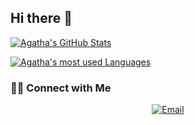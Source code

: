 ## Hi there 👋

<!--
**agatharbrito/agatharbrito** is a ✨ _special_ ✨ repository because its `README.md` (this file) appears on your GitHub profile.

Here are some ideas to get you started:

- 🔭 I’m currently working on ...
- 🌱 I’m currently learning ...
- 👯 I’m looking to collaborate on ...
- 🤔 I’m looking for help with ...
- 💬 Ask me about ...
- 📫 How to reach me: ...
- 😄 Pronouns: ...
- ⚡ Fun fact: ...
-->

<!--

### 👨🏻‍💻 About Me

- 🤔 &nbsp; Exploring new technologies and developing software solutions and quick hacks.
- 💼 &nbsp; Working as a DevOps Engineer at DNSFilter.
- 🌱 &nbsp; Learning more about Cloud Architecture, IaC and Sofware Development.

### 🛠 Tech Stack

- 💻 &nbsp; Docker | Ansible | Terraform | Kubernetes | Packer
- 🛢 &nbsp; Postgres | TimescaleDB
- 🔧 &nbsp; Git | Markdown
-->

[![Agatha's GitHub Stats](https://github-readme-stats.vercel.app/api?username=agatharbrito&show_icons=true)](https://github.com/agatharbrito)

[![Agatha's most used Languages](https://github-readme-stats.anuraghazra1.vercel.app/api/top-langs/?username=agatharbrito)](https://github.com/agatharbrito)

### 🤝🏻 Connect with Me

<p align="center">
<a href="mailto:agatharodrigues234@gmail.com"><img alt="Email" src="https://img.shields.io/badge/Email-agatharodrigues234@gmail.com-blue?style=flat-square&logo=gmail"></a>
</p>
